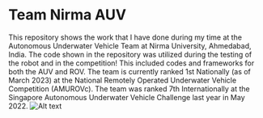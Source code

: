 # Team Nirma AUV
This repository shows the work that I have done during my time at the Autonomous Underwater Vehicle Team at Nirma University, Ahmedabad, India. The code shown in the repository was utilized during the testing of the robot and in the competition! This included codes and frameworks for both the AUV and ROV. The team is currently ranked 1st Nationally (as of March 2023) at the National Remotely Operated Underwater Vehicle Competition (AMUROVc). The team was ranked 7th Internationally at the Singapore Autonomous Underwater Vehicle Challenge last year in May 2022.
![Alt text](/AUV-ROV/Wall1.jpg "Agastya 1.0")
